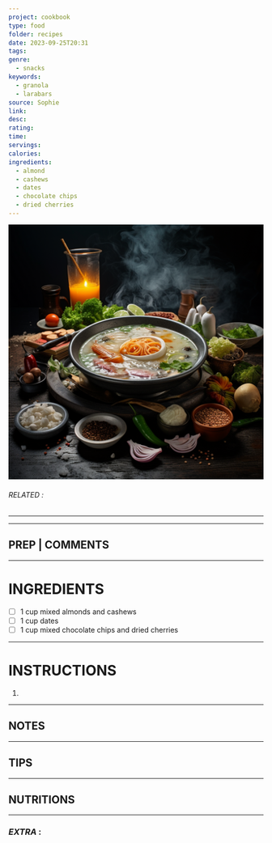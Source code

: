 ```yaml
---
project: cookbook
type: food
folder: recipes
date: 2023-09-25T20:31
tags: 
genre:
  - snacks
keywords:
  - granola
  - larabars
source: Sophie
link: 
desc: 
rating: 
time: 
servings: 
calories: 
ingredients:
  - almond
  - cashews
  - dates
  - chocolate chips
  - dried cherries
---
```


![IMAGE](_default.png)

###### *RELATED* : 
---


---
## PREP | COMMENTS



---
# INGREDIENTS

- [ ] 1 cup mixed almonds and cashews
- [ ] 1 cup dates
- [ ] 1 cup mixed chocolate chips and dried cherries

---
# INSTRUCTIONS

1. 

---
## NOTES



---
## TIPS



---
## NUTRITIONS



---
### *EXTRA* :



